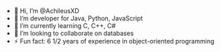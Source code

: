 - 👋 Hi, I’m @AchileusXD
- 👀 I’m developer for Java, Python, JavaScript
- 🌱 I’m currently learning C, C++, C#
- 💞️ I’m looking to collaborate on databases
- ⚡ Fun fact: 6 1/2 years of experience in object-oriented programming  

<!---
AchileusXD/AchileusXD is a ✨ special ✨ repository because its `README.md` (this file) appears on your GitHub profile.
You can click the Preview link to take a look at your changes.
--->
